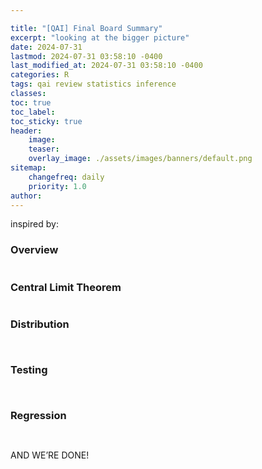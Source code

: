 ```yaml
---

title: "[QAI] Final Board Summary"
excerpt: "looking at the bigger picture"
date: 2024-07-31
lastmod: 2024-07-31 03:58:10 -0400
last_modified_at: 2024-07-31 03:58:10 -0400
categories: R
tags: qai review statistics inference
classes:
toc: true
toc_label:
toc_sticky: true
header:
    image:
    teaser:
    overlay_image: ./assets/images/banners/default.png
sitemap:
    changefreq: daily
    priority: 1.0
author:
---
```


inspired by: 


### Overview


<figure>
                      <img src="https://res.cloudinary.com/df2rp6zoo/image/upload/v1722412744/brmr607m7vkeopv3cmp0.jpg" alt="">
                      <figcaption></figcaption>
                  </figure>


### Central Limit Theorem


<figure>
                      <img src="https://res.cloudinary.com/df2rp6zoo/image/upload/v1722412745/mzdosneuqoyjxsafwujb.jpg" alt="">
                      <figcaption></figcaption>
                  </figure>


### Distribution


<figure>
                      <img src="https://res.cloudinary.com/df2rp6zoo/image/upload/v1722412747/hbemkdb4yezf20wd59ot.jpg" alt="">
                      <figcaption></figcaption>
                  </figure>


<figure>
                      <img src="https://res.cloudinary.com/df2rp6zoo/image/upload/v1722412748/r3esturiohulesq6brq6.jpg" alt="">
                      <figcaption></figcaption>
                  </figure>


### Testing


<figure>
                      <img src="https://res.cloudinary.com/df2rp6zoo/image/upload/v1722412749/um3g9qwq3aw3jlnrzh7g.jpg" alt="">
                      <figcaption></figcaption>
                  </figure>


<figure>
                      <img src="https://res.cloudinary.com/df2rp6zoo/image/upload/v1722412750/w6lrft7t5ro1lyrliop2.jpg" alt="">
                      <figcaption></figcaption>
                  </figure>


### Regression


<figure>
                      <img src="https://res.cloudinary.com/df2rp6zoo/image/upload/v1722412751/oala5ii3ysatzbctpyoc.jpg" alt="">
                      <figcaption></figcaption>
                  </figure>


<figure>
                      <img src="https://res.cloudinary.com/df2rp6zoo/image/upload/v1722412752/rppthmqidus363uy9dok.jpg" alt="">
                      <figcaption></figcaption>
                  </figure>


AND WE’RE DONE!
